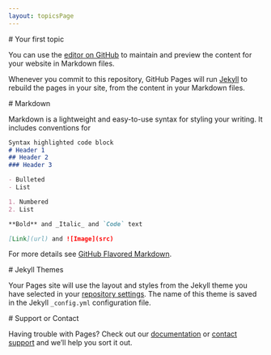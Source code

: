 ```yaml
---
layout: topicsPage
---
```


<div markdown="1">
# Your first topic

You can use the [editor on GitHub](https://github.com/stevekerrick/GraphqlToTsql/edit/main/docs/index.md) to maintain and preview the content for your website in Markdown files.

Whenever you commit to this repository, GitHub Pages will run [Jekyll](https://jekyllrb.com/) to rebuild the pages in your site, from the content in your Markdown files.
</div>

<div markdown="1">
# Markdown

Markdown is a lightweight and easy-to-use syntax for styling your writing. It includes conventions for

```markdown
Syntax highlighted code block
# Header 1
## Header 2
### Header 3

- Bulleted
- List

1. Numbered
2. List

**Bold** and _Italic_ and `Code` text

[Link](url) and ![Image](src)
```

For more details see [GitHub Flavored Markdown](https://guides.github.com/features/mastering-markdown/).
</div>

<div markdown="1">
# Jekyll Themes

Your Pages site will use the layout and styles from the Jekyll theme you have selected in your [repository settings](https://github.com/stevekerrick/GraphqlToTsql/settings). The name of this theme is saved in the Jekyll `_config.yml` configuration file.
</div>

<div markdown="1">
# Support or Contact

Having trouble with Pages? Check out our [documentation](https://docs.github.com/categories/github-pages-basics/) or [contact support](https://support.github.com/contact) and we’ll help you sort it out.
</div>
